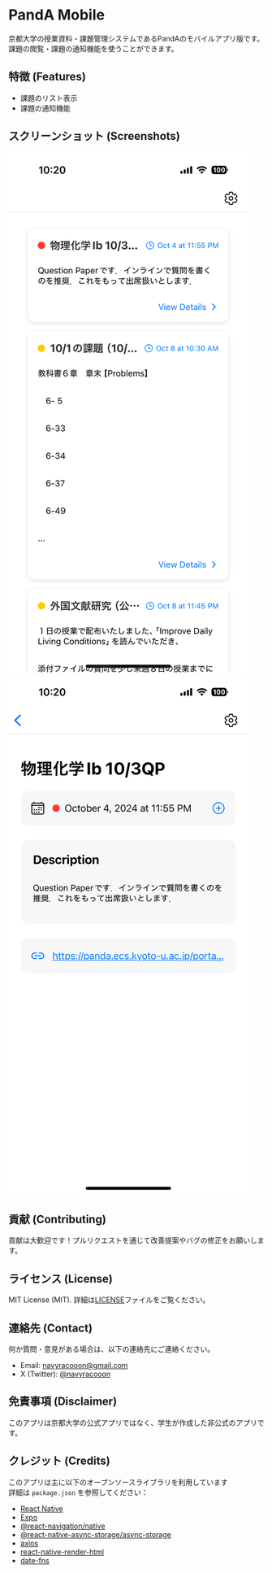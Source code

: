 # PandA Mobile

京都大学の授業資料・課題管理システムであるPandAのモバイルアプリ版です。  
課題の閲覧・課題の通知機能を使うことができます。

## 特徴 (Features)

- 課題のリスト表示
- 課題の通知機能

## スクリーンショット (Screenshots)

![ホーム画面](docs/IMG_1045.PNG)
![課題詳細](docs/IMG_1046.PNG)

## 貢献 (Contributing)

貢献は大歓迎です！プルリクエストを通じて改善提案やバグの修正をお願いします。

## ライセンス (License)

MIT License (MIT). 詳細は[LICENSE](./LICENSE)ファイルをご覧ください。

## 連絡先 (Contact)

何か質問・意見がある場合は、以下の連絡先にご連絡ください。

- Email: navyracooon@gmail.com
- X (Twitter): [@navyracooon](https://twitter.com/navyracooon)

## 免責事項 (Disclaimer)

このアプリは京都大学の公式アプリではなく、学生が作成した非公式のアプリです。

## クレジット (Credits)

このアプリは主に以下のオープンソースライブラリを利用しています  
詳細は `package.json` を参照してください：

- [React Native](https://reactnative.dev/)
- [Expo](https://expo.dev/)
- [@react-navigation/native](https://reactnavigation.org/)
- [@react-native-async-storage/async-storage](https://github.com/react-native-async-storage/async-storage)
- [axios](https://axios-http.com/)
- [react-native-render-html](https://github.com/meliorence/react-native-render-html)
- [date-fns](https://date-fns.org/)
